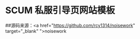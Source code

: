 # SCUM 私服引导页网站模板
##源码来源：<a href="https://github.com/rcy1314/noisework" target="_blank" ">noisework</a>
